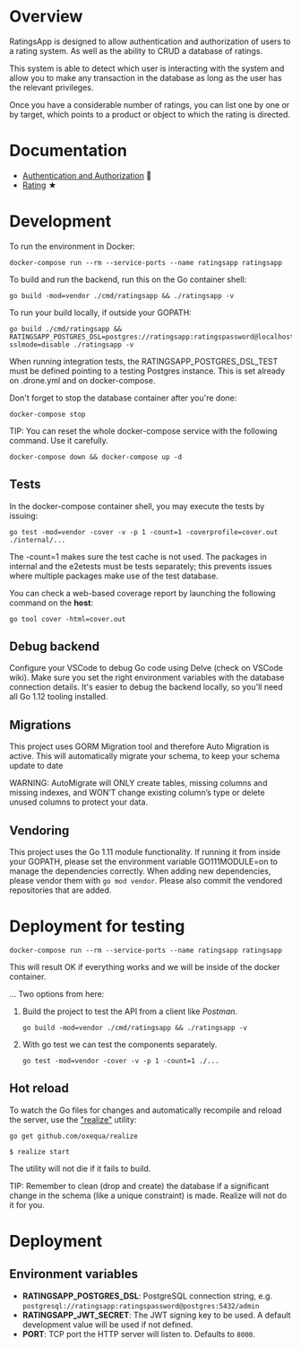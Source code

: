 Overview
========

RatingsApp is designed to allow authentication and authorization of users to a rating system. As well as the ability to CRUD a database of ratings.

This system is able to detect which user is interacting with the system and allow you to make any transaction in the database as long as the user has the relevant privileges.

Once you have a considerable number of ratings, you can list one by one or by target, which points to a product or object to which the rating is directed.


Documentation
=============

- [Authentication and Authorization](Authentication.md) 🔑
- [Rating](Rating.md) ★


Development
===========

To run the environment in Docker:

    docker-compose run --rm --service-ports --name ratingsapp ratingsapp

To build and run the backend, run this on the Go container shell:

    go build -mod=vendor ./cmd/ratingsapp && ./ratingsapp -v

To run your build locally, if outside your GOPATH:

    go build ./cmd/ratingsapp && RATINGSAPP_POSTGRES_DSL=postgres://ratingsapp:ratingspassword@localhost:5432/ratingsapp?sslmode=disable ./ratingsapp -v

When running integration tests, the RATINGSAPP_POSTGRES_DSL_TEST must be defined pointing to a testing Postgres instance. This is set already on .drone.yml and on docker-compose.

Don't forget to stop the database container after you're done:

    docker-compose stop

TIP: You can reset the whole docker-compose service with the following command. Use it carefully.

    docker-compose down && docker-compose up -d


Tests
-----

In the docker-compose container shell, you may execute the tests by issuing:

    go test -mod=vendor -cover -v -p 1 -count=1 -coverprofile=cover.out ./internal/...

The -count=1 makes sure the test cache is not used. The packages in internal and the e2etests must be tests separately; this prevents issues where multiple packages make use of the test database.

You can check a web-based coverage report by launching the following command on the **host**:

    go tool cover -html=cover.out

Debug backend
-------------

Configure your VSCode to debug Go code using Delve (check on VSCode wiki). Make sure you set the right environment variables with the database connection details. It's easier to debug the backend locally, so you'll need all Go 1.12 tooling installed.


Migrations
----------

This project uses GORM Migration tool and therefore Auto Migration is active. This will automatically migrate your schema, to keep your schema update to date

WARNING: AutoMigrate will ONLY create tables, missing columns and missing indexes, and WON’T change existing column’s type or delete unused columns to protect your data.


Vendoring
---------

This project uses the Go 1.11 module functionality. If running it from inside your GOPATH, please set the environment variable GO111MODULE=on to manage the dependencies correctly. When adding new dependencies, please vendor them with `go mod vendor`. Please also commit the vendored repositories that are added.


Deployment for testing
==========

    docker-compose run --rm --service-ports --name ratingsapp ratingsapp

This will result OK if everything works and we will be inside of the docker container.

...
Two options from here:

1. Build the project to test the API from a client like *Postman*.

    `go build -mod=vendor ./cmd/ratingsapp && ./ratingsapp -v`

2. With go test we can test the components separately.

    `go test -mod=vendor -cover -v -p 1 -count=1 ./...`


Hot reload
----------

To watch the Go files for changes and automatically recompile and reload the server, use the ["realize"](https://github.com/oxequa/realize) utility:

    go get github.com/oxequa/realize

    $ realize start

The utility will not die if it fails to build.

TIP: Remember to clean (drop and create) the database if a significant change in the schema (like a unique constraint) is made. Realize will not do it for you.


Deployment
==========

Environment variables
---------------------

- **RATINGSAPP_POSTGRES_DSL**: PostgreSQL connection string, e.g. `postgresql://ratingsapp:ratingspassword@postgres:5432/admin`
- **RATINGSAPP_JWT_SECRET**: The JWT signing key to be used. A default development value will be used if not defined.
- **PORT**: TCP port the HTTP server will listen to. Defaults to `8000`.
